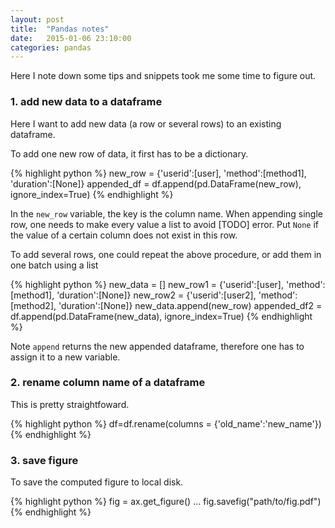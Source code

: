 ```yaml
---
layout: post
title:  "Pandas notes"
date:   2015-01-06 23:10:00
categories: pandas
---
```


Here I note down some tips and snippets took me some time to figure out.

### 1. add new data to a dataframe

Here I want to add new data (a row or several rows) to an existing dataframe.

To add one new row of data, it first has to be a dictionary.

{% highlight python %}
new_row = {'userid':[user], 'method':[method1], 'duration':[None]}
appended_df = df.append(pd.DataFrame(new_row), ignore_index=True)
{% endhighlight %}

In the `new_row` variable, the key is the column name. When appending single row, one needs to make every value a list to avoid [TODO] error. Put `None` if the value of a certain column does not exist in this row.

To add several rows, one could repeat the above procedure, or add them in one batch using a list

{% highlight python %}
new_data = []
new_row1 = {'userid':[user], 'method':[method1], 'duration':[None]}
new_row2 = {'userid':[user2], 'method':[method2], 'duration':[None]}
new_data.append(new_row)
appended_df2 = df.append(pd.DataFrame(new_data), ignore_index=True)
{% endhighlight %}

Note `append` returns the new appended dataframe, therefore one has to assign it to a new variable.

### 2. rename column name of a dataframe

This is pretty straightfoward.

{% highlight python %}
df=df.rename(columns = {'old_name':'new_name'})
{% endhighlight %}

### 3. save figure

To save the computed figure to local disk.

{% highlight python %}
fig = ax.get_figure()
...
fig.savefig("path/to/fig.pdf")
{% endhighlight %}